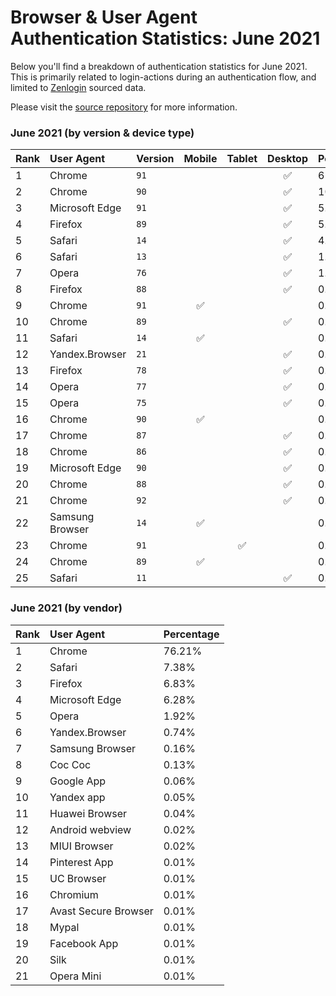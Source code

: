 # Browser & User Agent Authentication Statistics: June 2021

Below you'll find a breakdown of authentication statistics for
June 2021. This is primarily related to login-actions during an
authentication flow, and limited to <a href="https://zenlogin.co"/>Zenlogin</a>
sourced data.

Please visit the
<a href="https://github.com/zenlogin/browser-user-agent-authentication-statistics">source repository</a>
for more information.

### June 2021 (by version & device type)
| Rank | User Agent | Version | Mobile | Tablet | Desktop | Percentage |
| :--- | :--- | :--- | :---: | :---: | :---: | :--- |
| 1 | Chrome | `91` | | | ✅ | 61.03% |
| 2 | Chrome | `90` | | | ✅ | 10.43% |
| 3 | Microsoft Edge | `91` | | | ✅ | 5.72% |
| 4 | Firefox | `89` | | | ✅ | 5.01% |
| 5 | Safari | `14` | | | ✅ | 4.43% |
| 6 | Safari | `13` | | | ✅ | 1.8% |
| 7 | Opera | `76` | | | ✅ | 1.09% |
| 8 | Firefox | `88` | | | ✅ | 0.97% |
| 9 | Chrome | `91` | ✅ | | | 0.97% |
| 10 | Chrome | `89` | | | ✅ | 0.89% |
| 11 | Safari | `14` | ✅ | | | 0.76% |
| 12 | Yandex.Browser | `21` | | | ✅ | 0.67% |
| 13 | Firefox | `78` | | | ✅ | 0.44% |
| 14 | Opera | `77` | | | ✅ | 0.39% |
| 15 | Opera | `75` | | | ✅ | 0.36% |
| 16 | Chrome | `90` | ✅ | | | 0.36% |
| 17 | Chrome | `87` | | | ✅ | 0.33% |
| 18 | Chrome | `86` | | | ✅ | 0.21% |
| 19 | Microsoft Edge | `90` | | | ✅ | 0.19% |
| 20 | Chrome | `88` | | | ✅ | 0.19% |
| 21 | Chrome | `92` | | | ✅ | 0.18% |
| 22 | Samsung Browser | `14` | ✅ | | | 0.15% |
| 23 | Chrome | `91` | | ✅ | | 0.15% |
| 24 | Chrome | `89` | ✅ | | | 0.13% |
| 25 | Safari | `11` | | | ✅ | 0.11% |

### June 2021 (by vendor)
| Rank | User Agent | Percentage |
| :--- | :--- | :--- |
| 1 | Chrome | 76.21% |
| 2 | Safari | 7.38% |
| 3 | Firefox | 6.83% |
| 4 | Microsoft Edge | 6.28% |
| 5 | Opera | 1.92% |
| 6 | Yandex.Browser | 0.74% |
| 7 | Samsung Browser | 0.16% |
| 8 | Coc Coc | 0.13% |
| 9 | Google App | 0.06% |
| 10 | Yandex app | 0.05% |
| 11 | Huawei Browser | 0.04% |
| 12 | Android webview | 0.02% |
| 13 | MIUI Browser | 0.02% |
| 14 | Pinterest App | 0.01% |
| 15 | UC Browser | 0.01% |
| 16 | Chromium | 0.01% |
| 17 | Avast Secure Browser | 0.01% |
| 18 | Mypal | 0.01% |
| 19 | Facebook App | 0.01% |
| 20 | Silk | 0.01% |
| 21 | Opera Mini | 0.01% |
